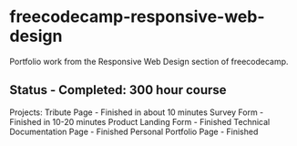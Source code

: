 # freecodecamp-responsive-web-design
Portfolio work from the Responsive Web Design section of freecodecamp. 

## Status - Completed: 300 hour course

Projects:
Tribute Page - Finished in about 10 minutes
Survey Form - Finished in 10-20 minutes
Product Landing Form - Finished
Technical Documentation Page - Finished
Personal Portfolio Page - Finished
